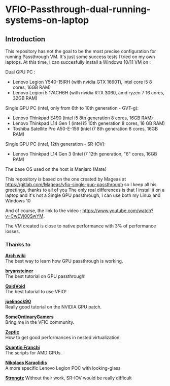 # VFIO-Passthrough-dual-running-systems-on-laptop
## Introduction

This repository has not the goal to be the most precise configuration for running Passthrough VM. It's just some success tests I tried on my own laptops. At this time, I can succesfully install a Windows 10/11 VM on :

Dual GPU PC :
- Lenovo Legion Y540-15IRH (with nvidia GTX 1660Ti, intel core i5 8 cores, 16GB RAM)
- Lenovo Legion 5 17ACH6H (with nvidia RTX 3060, amd ryzen 7 16 cores, 32GB RAM)

Single GPU PC (intel, only from 6th to 10th generation - GVT-g):
- Lenovo Thinkpad E490 (intel i5 8th generation 8 cores, 16GB RAM)
- Lenovo Thinkpad L14 Gen 1 (intel i5 10th generation 8 cores, 16 GB RAM)
- Toshiba Satellite Pro A50-E-156 (intel i7 8th generation 8 cores, 16GB RAM)

Single GPU PC (intel, 12th generation - SR-IOV):
- Lenovo Thinkpad L14 Gen 3 (Intel i7 12th generation, "6" cores, 16GB RAM)

The base OS used on the host is Manjaro (Mate)

This repository is based on the one created by Mageas at https://gitlab.com/Mageas/vfio-single-gup-passthrough so I keep all his greetings, thanks to all of you
The only real differences is that I install it on a laptop and it's not a Single GPU passthrough, I can use both my Linux and Windows 10

And of course, the link to the video : https://www.youtube.com/watch?v=CwEVj00SwYM.

The VM created is close to native performance with 3% of performance losses.

### **Thanks to**

**[Arch wiki](https://wiki.archlinux.org/index.php/PCI_passthrough_via_OVMF)**  
The best way to learn how GPU passthrough is working.

**[bryansteiner](https://github.com/bryansteiner/gpu-passthrough-tutorial)**  
The best tutorial on GPU passthrough!

**[QaidVoid](https://github.com/QaidVoid/Complete-Single-GPU-Passthrough)**  
The best tutorial to use VFIO!

**[joeknock90](https://github.com/joeknock90/Single-GPU-Passthrough)**  
Really good tutorial on the NVIDIA GPU patch.

**[SomeOrdinaryGamers](https://www.youtube.com/watch?v=BUSrdUoedTo)**  
Bring me in the VFIO community.

**[Zeptic](https://www.youtube.com/watch?v=VKh2eKPnmXs)**  
How to get good performances in nested virtualization.

**[Quentin Franchi](https://gitlab.com/dev.quentinfranchi/vfio)**  
The scripts for AMD GPUs.

**[Nikolaos Karaolidis](https://blog.karaolidis.com/vfio/)**  
A more specific Lenovo Legion POC with looking-glass

**[Strongtz](https://github.com/strongtz/i915-sriov-dkms)**
Without their work, SR-IOV would be really difficult

